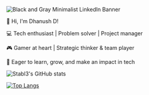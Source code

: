 ![Black and Gray Minimalist LinkedIn Banner](https://github.com/user-attachments/assets/e322bf44-d633-47fc-9a37-f232c2b04482)

👋 Hi, I'm Dhanush D!

💻 Tech enthusiast | Problem solver | Project manager

🎮 Gamer at heart | Strategic thinker & team player

🚀 Eager to learn, grow, and make an impact in tech

![Stabl3's GitHub stats](https://github-readme-stats.vercel.app/api?username=St4bl3&show_icons=true&theme=radical)


[![Top Langs](https://github-readme-stats.vercel.app/api/top-langs/?username=St4bl3)](https://github.com/anuraghazra/github-readme-stats)
